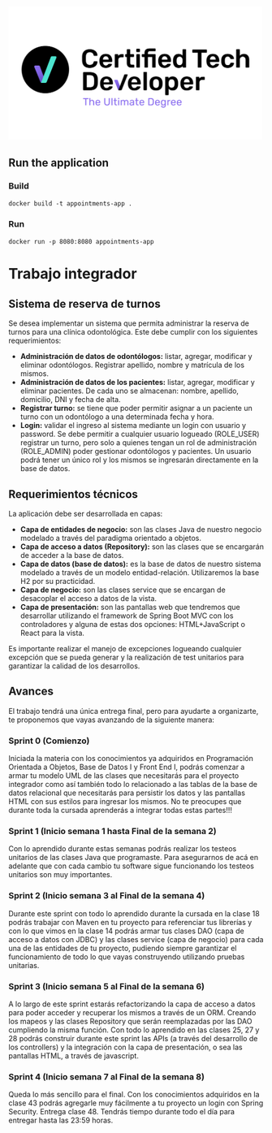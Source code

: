 <img width="500px" src="src/main/resources/static/CTD.jpg"/>

## Run the application

### Build

```
docker build -t appointments-app .
```

### Run

```
docker run -p 8080:8080 appointments-app
```

# Trabajo integrador

## Sistema de reserva de turnos

Se desea implementar un sistema que permita administrar la reserva de turnos para una clínica odontológica. Este debe
cumplir con los siguientes requerimientos:

* **Administración de datos de odontólogos:** listar, agregar, modificar y eliminar odontólogos. Registrar apellido,
  nombre
  y matrícula de los mismos.
* **Administración de datos de los pacientes:** listar, agregar, modificar y eliminar pacientes. De cada uno se
  almacenan:
  nombre, apellido, domicilio, DNI y fecha de alta.
* **Registrar turno:** se tiene que poder permitir asignar a un paciente un turno con un odontólogo a una determinada
  fecha
  y hora.
* **Login:** validar el ingreso al sistema mediante un login con usuario y password. Se debe permitir a cualquier
  usuario
  logueado (ROLE_USER) registrar un turno, pero solo a quienes tengan un rol de administración (ROLE_ADMIN) poder
  gestionar odontólogos y pacientes. Un usuario podrá tener un único rol y los mismos se ingresarán directamente en la
  base de datos.

## Requerimientos técnicos

La aplicación debe ser desarrollada en capas:

* **Capa de entidades de negocio:** son las clases Java de nuestro negocio modelado a través del paradigma orientado a
  objetos.
* **Capa de acceso a datos (Repository):** son las clases que se encargarán de acceder a la base de datos.
* **Capa de datos (base de datos):** es la base de datos de nuestro sistema modelado a través de un modelo
  entidad-relación.
  Utilizaremos la base H2 por su practicidad.
* **Capa de negocio:** son las clases service que se encargan de desacoplar el acceso a datos de la vista.
* **Capa de presentación:** son las pantallas web que tendremos que desarrollar utilizando el framework de Spring Boot
  MVC
  con los controladores y alguna de estas dos opciones: HTML+JavaScript o React para la vista.

Es importante realizar el manejo de excepciones logueando cualquier excepción que se pueda generar y la realización de
test unitarios para garantizar la calidad de los desarrollos.

## Avances

El trabajo tendrá una única entrega final, pero para ayudarte a organizarte, te proponemos que vayas avanzando de la
siguiente manera:

### Sprint 0 (Comienzo)

Iniciada la materia con los conocimientos ya adquiridos en Programación Orientada a Objetos, Base de Datos I y Front End
I, podrás comenzar a armar tu modelo UML de las clases que necesitarás para el proyecto integrador como así también todo
lo relacionado a las tablas de la base de datos relacional que necesitarás para persistir los datos y las pantallas HTML
con sus estilos para ingresar los mismos. No te preocupes que durante toda la cursada aprenderás a integrar todas estas
partes!!!

### Sprint 1 (Inicio semana 1 hasta Final de la semana 2)

Con lo aprendido durante estas semanas podrás realizar los testeos unitarios de las clases Java que programaste. Para
asegurarnos de acá en adelante que con cada cambio tu software sigue funcionando los testeos unitarios son muy
importantes.

### Sprint 2 (Inicio semana 3 al Final de la semana 4)

Durante este sprint con todo lo aprendido durante la cursada en la clase 18 podrás trabajar con Maven en tu proyecto
para referenciar tus librerías y con lo que vimos en la clase 14 podrás armar tus clases DAO (capa de acceso a datos con
JDBC) y las clases service (capa de negocio) para cada una de las entidades de tu proyecto, pudiendo siempre garantizar
el funcionamiento de todo lo que vayas construyendo utilizando pruebas unitarias.

### Sprint 3  (Inicio semana 5 al Final de la semana 6)

A lo largo de este sprint estarás refactorizando la capa de acceso a datos para poder acceder y recuperar los mismos a
través de un ORM. Creando los mapeos y las clases Repository que serán reemplazadas por las DAO cumpliendo la misma
función.
Con todo lo aprendido en las clases 25, 27 y 28 podrás construir durante este sprint las APIs (a través del desarrollo
de los controllers) y la integración con la capa de presentación, o sea las pantallas HTML, a través de javascript.

### Sprint 4 (Inicio semana 7 al Final de la semana 8)

Queda lo más sencillo para el final. Con los conocimientos adquiridos en la clase 43 podrás agregarle muy fácilmente a
tu proyecto un login con Spring Security.
Entrega clase 48. Tendrás tiempo durante todo el día para entregar hasta las 23:59 horas.


